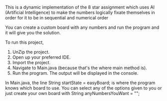 This is a dynamic implementation of the 8 star assignment which uses AI (Artificial Intelligence) to make the numbers logically fixate themselves in order for it to be in sequential and numerical order
  
You can create a custom board with any numbers and run the program and it will give you the solution.

To run this project,

1.  UnZip the project.
2.  Open up your preferred IDE.
3.  Import the project.
4.  Navigate to Main.java (because that's the where main method is). 
5.  Run the program.  The output will be displayed in the console.     


In Main.java, the line String startState = easyBoard; is where the program knows which board to use. 
You can select any of the options given to you or just create your own board with String anyNumbersYouWant = ""; 
